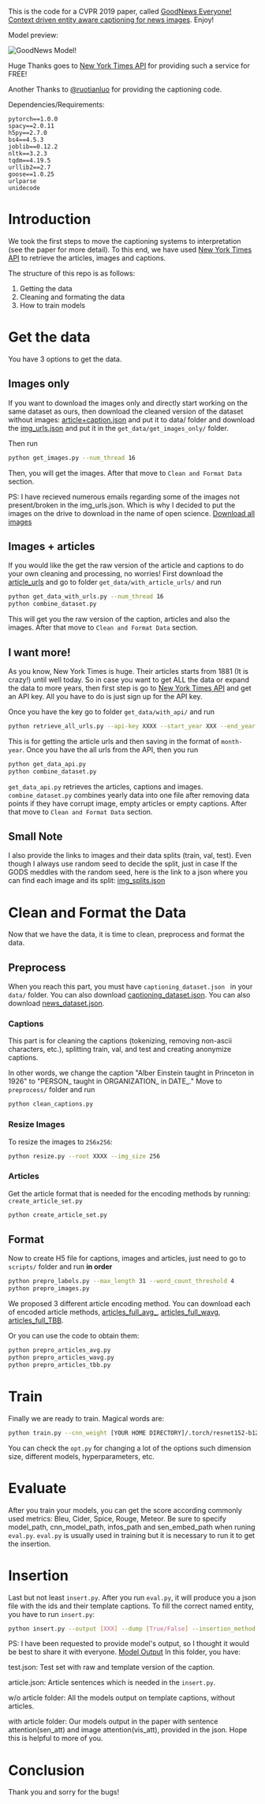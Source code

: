 This is the code for a CVPR 2019 paper, called 
[GoodNews Everyone! Context driven entity aware captioning for news images](https://arxiv.org/abs/1904.01475). Enjoy!

Model preview:

![GoodNews Model!](https://github.com/furkanbiten/GoodNews/blob/master/model.jpg)

Huge Thanks goes to [New York Times API](https://developer.nytimes.com/indexV2.html) for providing such a service for FREE!

Another Thanks to [@ruotianluo](https://github.com/ruotianluo) for providing the captioning code.

Dependencies/Requirements:
```text
pytorch==1.0.0
spacy==2.0.11
h5py==2.7.0
bs4==4.5.3
joblib==0.12.2
nltk==3.2.3
tqdm==4.19.5
urllib2==2.7
goose==1.0.25
urlparse
unidecode
```

# Introduction  
We took the first steps to move the captioning systems to interpretation (see the paper for more detail). 
To this end, we have used [New York Times API](https://developer.nytimes.com/indexV2.html) 
to retrieve the articles, images and captions. 

The structure of this repo is as follows:
1. Getting the data 
2. Cleaning and formating the data
3. How to train models

# Get the data
You have 3 options to get the data. 

## Images only
If you want to download the images only and directly start working on the same dataset as ours, 
then download the cleaned version of the dataset without images: 
[article+caption.json](https://cvcuab-my.sharepoint.com/:u:/g/personal/abiten_cvc_uab_cat/ERuh81o1cnJJoKne8hOe3MYBcFlTglof3vxCcfbyXa7z-w?e=jtQU0Z) 
and put it to data/ folder and 
download the [img_urls.json](https://cvcuab-my.sharepoint.com/:u:/g/personal/abiten_cvc_uab_cat/Ef0W_O-HU59Pn22b9Bni5oABLDtkBUFFMXiN5cl2vnQxFg?e=75fpWW)
and put it in the `get_data/get_images_only/` folder.

Then run  
```bash
python get_images.py --num_thread 16
```
Then, you will get the images. After that move to ``Clean and Format Data`` section.

PS: I have recieved numerous emails regarding some of the images not present/broken in the img_urls.json. Which is why I decided to put the images on the drive to download in the name of open science.
[Download all images](https://cvcuab-my.sharepoint.com/:u:/g/personal/abiten_cvc_uab_cat/EQpCxX8PMr1NmAfMwgn0YzcBc_LLSWCJ8fTvqy-Agjz_Kw?e=pmIxfz)

## Images + articles
If you would like the get the raw version of the article and captions to do your own cleaning and processing, 
no worries! First download the [article_urls](https://cvcuab-my.sharepoint.com/:u:/g/personal/abiten_cvc_uab_cat/EU2g3r144q1LkPLgf3TFFKYB6PznVxZFFOn51kM1ARrMMg?e=8xfQQ3) 
and go to folder ``get_data/with_article_urls/`` and run 
```bash
python get_data_with_urls.py --num_thread 16
python combine_dataset.py 
```
This will get you the raw version of the caption, articles and also the images. 
After that move to ``Clean and Format Data`` section.

## I want more!
As you know, New York Times is huge. Their articles starts from 1881 (It is crazy!) until well today. 
So in case you want to get ALL the data or expand the data to more years, then first step is go to 
[New York Times API](https://developer.nytimes.com/indexV2.html) and get an API key. All you have to do is just sign up for the API key.

Once you have the key go to folder ``get_data/with_api/`` and run
```bash
python retrieve_all_urls.py --api-key XXXX --start_year XXX --end_year XXX 
```
This is for getting the article urls and then saving in the format of ``month-year``. 
Once you have the all urls from the API, then you run 
```bash
python get_data_api.py
python combine_dataset.py
```
```get_data_api.py``` retrieves the articles, captions and images. 
``combine_dataset.py`` combines yearly data into one file after removing data points 
if they have corrupt image, empty articles or empty captions. After that move to ``Clean and Format Data`` section.

## Small Note
I also provide the links to images and their data splits (train, val, test). 
Even though I always use random seed to decide the split, just in case 
If the GODS meddles with the random seed, here is the link to a json where you can find each image and its split: 
[img_splits.json](https://cvcuab-my.sharepoint.com/:u:/g/personal/abiten_cvc_uab_cat/EUn6ay_SiMZNpByb5JRnuJEBoxBO8QaXurpS8liR_1Orew?e=6f0axr)

# Clean and Format the Data
Now that we have the data, it is time to clean, preprocess and format the data. 

## Preprocess
When you reach this part, you must have ``captioning_dataset.json `` in your ``data/`` folder. 
You can also download [captioning_dataset.json](https://cvcuab-my.sharepoint.com/:u:/g/personal/abiten_cvc_uab_cat/ERuh81o1cnJJoKne8hOe3MYBcFlTglof3vxCcfbyXa7z-w?e=LhsTl6).
You can also download [news_dataset.json](https://cvcuab-my.sharepoint.com/:u:/g/personal/abiten_cvc_uab_cat/ESCMiY_9KrFNkibasc-g6xABTwm8RWMNYIAj0BIN4Oya-w?e=kFqxq9g).
### Captions
This part is for cleaning the captions (tokenizing, removing non-ascii characters, etc.),
 splitting train, val, and test and creating anonymize captions. 

In other words, we change the caption "Alber Einstein taught in Princeton in 1926" to "PERSON_ taught in ORGANIZATION_ in DATE_."
Move to ```preprocess/``` folder and run
```bash
python clean_captions.py
```
### Resize Images
To resize the images to ``256x256``:
```bash
python resize.py --root XXXX --img_size 256
```
### Articles
Get the article format that is needed for the encoding methods by running: ``create_article_set.py``
```bash
python create_article_set.py
```

## Format

Now to create H5 file for captions, images and articles, 
just need to go to ``scripts/`` folder and run **in order**
```bash
python prepro_labels.py --max_length 31 --word_count_threshold 4
python prepro_images.py
```

We proposed 3 different article encoding method. You can download each of encoded article methods, 
[articles_full_avg_](https://cvcuab-my.sharepoint.com/:u:/g/personal/abiten_cvc_uab_cat/ERvJZ-9tWN5MvDZnvmAYbw8B0OeteXqSuIfCwr3ZjeGtUQ?e=pT8J4y),
[articles_full_wavg](https://cvcuab-my.sharepoint.com/:u:/g/personal/abiten_cvc_uab_cat/EXe2OI3HCLVJrasj51R84BEBRDPFtmhNcbz8kZ0kIDcFNQ?e=knLeeT),
[articles_full_TBB](https://cvcuab-my.sharepoint.com/:u:/g/personal/abiten_cvc_uab_cat/EY2NsX7aTpNOgGloYxFihtcB9X0NlSfuy97Dc2_766X3Ag?e=MRXcHs).

Or you can use the code to obtain them:
````bash
python prepro_articles_avg.py
python prepro_articles_wavg.py
python prepro_articles_tbb.py
````

# Train 

Finally we are ready to train. Magical words are:
````bash
python train.py --cnn_weight [YOUR HOME DIRECTORY]/.torch/resnet152-b121ed2d.pth 
````
You can check the ``opt.py`` for changing a lot of the options such dimension size, different models, 
hyperparameters, etc.

# Evaluate
After you train your models, you can get the score according commonly used metrics: Bleu, Cider, Spice, Rouge, Meteor.
Be sure to specify model_path, cnn_model_path, infos_path and sen_embed_path when runing ``eval.py``.
``eval.py`` is usually used in training but it is necessary to run it to get the insertion.
# Insertion
Last but not least ``insert.py``. After you run ``eval.py``, it will produce you a json file with the ids
and their template captions. To fill the correct named entity, you have to run ``insert.py``:

````bash
python insert.py --output [XXX] --dump [True/False] --insertion_method ['ctx', 'att', 'rand']
````
PS: I have been requested to provide model's output, so I thought it would be best to share it with everyone.
[Model Output](https://cvcuab-my.sharepoint.com/:f:/g/personal/abiten_cvc_uab_cat/Eu637xtIZN9NltruagxqDLcBWs-wXCM_kMDac82x0QNBxg?e=2WpmJL)
In this folder, you have:

test.json: Test set with raw and template version of the caption.

article.json: Article sentences which is needed in the ``insert.py``.

w/o article folder: All the models output on template captions, without articles.

with article folder: Our models output in the paper with sentence attention(sen_att) and image attention(vis_att), provided in the json. Hope this is helpful to more of you.



# Conclusion
Thank you and sorry for the bugs!
